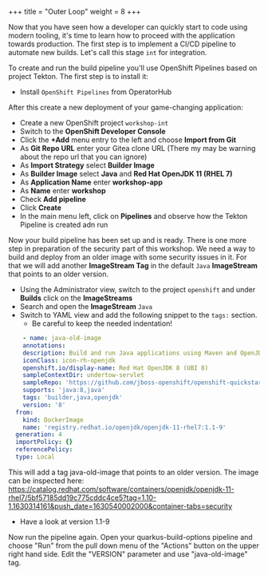 +++
title = "Outer Loop"
weight = 8
+++

Now that you have seen how a developer can quickly start to code using modern tooling, it's time to learn how to proceed with the application towards production. The first step is to implement a CI/CD pipeline to automate new builds. Let's call this stage `int` for integration.

To create and run the build pipeline you'll use OpenShift Pipelines based on project Tekton. The first step is to install it:

- Install `OpenShift Pipelines` from OperatorHub

After this create a new deployment of your game-changing application:

- Create a new OpenShift project `workshop-int`
- Switch to the **OpenShift Developer Console**
- Click the **+Add** menu entry to the left and choose **Import from Git**
- As **Git Repo URL** enter your Gitea clone URL (There my may be warning about the repo url that you can ignore)
- As **Import Strategy** select **Builder Image**
- As **Builder Image** select **Java** and **Red Hat OpenJDK 11 (RHEL 7)**
- As **Application Name** enter **workshop-app**
- As **Name** enter **workshop** 
- Check **Add pipeline**
- Click **Create**
- In the main menu left, click on **Pipelines** and observe how the Tekton Pipeline is created adn run

Now your build pipeline has been set up and is ready. There is one more step in preparation of the security part of this workshop. We need a way to build and deploy from an older image with some security issues in it. For that we will add another **ImageStream Tag** in the default `Java` **ImageStream** that points to an older version.

- Using the Administrator view, switch to the project `openshift` and under **Builds** click on the **ImageStreams**
- Search and open the **ImageStream** `Java`
- Switch to YAML view and add the following snippet to the `tags:` section.
  - Be careful to keep the needed indentation!

```yaml
    - name: java-old-image
    annotations:
    description: Build and run Java applications using Maven and OpenJDK 8.
    iconClass: icon-rh-openjdk
    openshift.io/display-name: Red Hat OpenJDK 8 (UBI 8)
    sampleContextDir: undertow-servlet
    sampleRepo: 'https://github.com/jboss-openshift/openshift-quickstarts'
    supports: 'java:8,java'
    tags: 'builder,java,openjdk'
    version: '8'
  from:
    kind: DockerImage
    name: 'registry.redhat.io/openjdk/openjdk-11-rhel7:1.1-9'
  generation: 4
  importPolicy: {}
  referencePolicy:
  type: Local
```

This will add a tag java-old-image that points to an older version. The image can be inspected here:
https://catalog.redhat.com/software/containers/openjdk/openjdk-11-rhel7/5bf57185dd19c775cddc4ce5?tag=1.10-1.1630314161&push_date=1630540002000&container-tabs=security
- Have a look at version 1.1-9

Now run the pipeline again. Open your quarkus-build-options pipeline and choose "Run" from the pull down menu of the "Actions" button on the upper right hand side. Edit the  "VERSION" parameter and use "java-old-image" tag.

